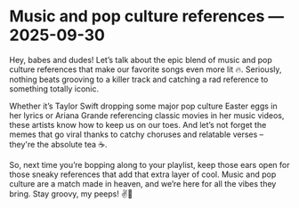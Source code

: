 # Music and pop culture references — 2025-09-30

Hey, babes and dudes! Let’s talk about the epic blend of music and pop culture references that make our favorite songs even more lit 🔥. Seriously, nothing beats grooving to a killer track and catching a rad reference to something totally iconic.

Whether it’s Taylor Swift dropping some major pop culture Easter eggs in her lyrics or Ariana Grande referencing classic movies in her music videos, these artists know how to keep us on our toes. And let’s not forget the memes that go viral thanks to catchy choruses and relatable verses – they're the absolute tea ☕️.

So, next time you’re bopping along to your playlist, keep those ears open for those sneaky references that add that extra layer of cool. Music and pop culture are a match made in heaven, and we’re here for all the vibes they bring. Stay groovy, my peeps! ✌️💖